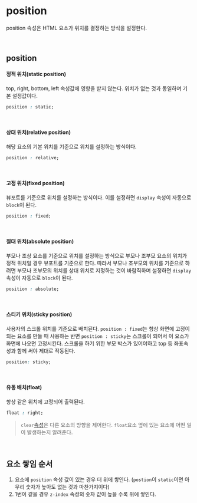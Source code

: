 # position
position 속성은 HTML 요소가 위치를 결정하는 방식을 설정한다.

<br/>

## position


#### 정적 위치(static position)
top, right, bottom, left 속성값에 영향을 받지 않는다. 위치가 없는 것과 동일하며 기본 설정값이다.
```css
position : static;
```

<br/>

    
#### 상대 위치(relative position)
해당 요소의 기본 위치를 기준으로 위치를 설정하는 방식이다.
```css
position : relative;
``` 

<br/>

#### 고정 위치(fixed position)
뷰포트를 기준으로 위치를 설정하는 방식이다. 이를 설정하면 `display` 속성이 자동으로 `block`이 된다.
```css
position : fixed;
``` 

<br/>

#### 절대 위치(absolute position)
부모나 조상 요소를 기준으로 위치를 설정하는 방식으로 부모나 조부모 요소의 위치가 정적 위치일 경우 뷰포트를 기준으로 한다. 따라서 부모나 조부모의 위치를 기준으로 하려면 부모나 조부모의 위치를 상대 위치로 지정하는 것이 바람직하며 설정하면 `display` 속성이 자동으로 `block`이 된다.
    
```css
position : absolute;
``` 

<br/>

#### 스티키 위치(sticky position)
사용자의 스크롤 위치를 기준으로 배치된다. `position : fixed`는 항상 화면에 고정이 되는 요소를 만들 때 사용하는 반면 `position : sticky`는 스크롤이 되어서 이 요소가 화면에 나오면 고정시킨다. 스크롤을 하기 위한 부모 박스가 있어야하고 top 등 좌표속성과 함께 써야 제대로 작동된다.
```css
position: sticky;
```

<br/>

#### 유동 배치(float)
항상 같은 위치에 고정되어 출력된다.

```css
float : right;
```

> `clear`[속성](https://developer.mozilla.org/ko/docs/Web/CSS/clear)은 다른 요소의 방향을 제어한다. `float`요소 옆에 있는 요소에 어떤 일이 발생하는지 알려준다.


<br/>

## 요소 쌓임 순서


1. 요소에 `position` 속성 값이 있는 경우 더 위에 쌓인다. (`postion`이 `static`이면 아무리 숫자가 높아도 없는 것과 마찬가지이다)
2. 1번이 같을 경우 `z-index` 속성의 숫자 값이 높을 수록 위에 쌓인다.
